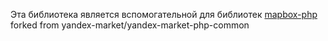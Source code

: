 Эта библиотека является вспомогательной для библиотек [mapbox-php](https://github.com/WladTitow/mapbox-php.git) forked from yandex-market/yandex-market-php-common
